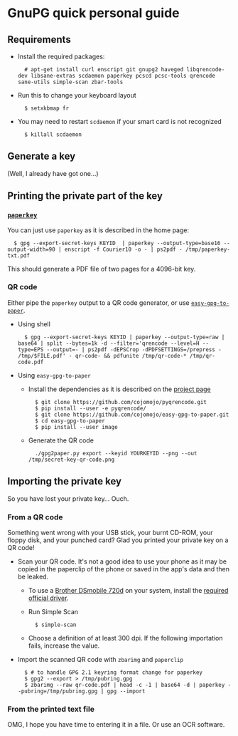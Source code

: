 GnuPG quick personal guide
==========================

## Requirements

- Install the required packages:

        # apt-get install curl enscript git gnupg2 haveged libqrencode-dev libsane-extras scdaemon paperkey pcscd pcsc-tools qrencode sane-utils simple-scan zbar-tools

- Run this to change your keyboard layout

        $ setxkbmap fr

- You may need to restart `scdaemon` if your smart card is not recognized

        $ killall scdaemon

## Generate a key

(Well, I already have got one…)

## Printing the private part of the key

### [`paperkey`](http://www.jabberwocky.com/software/paperkey/)

You can just use `paperkey` as it is described in the home page:

      $ gpg --export-secret-keys KEYID  | paperkey --output-type=base16 --output-width=90 | enscript -f Courier10 -o - | ps2pdf - /tmp/paperkey-txt.pdf

This should generate a PDF file of two pages for a 4096-bit key.

### QR code

Either pipe the `paperkey` output to a QR code generator, or use [`easy-gpg-to-paper`](https://github.com/cojomojo/easy-gpg-to-paper).

- Using shell

        $ gpg --export-secret-keys KEYID | paperkey --output-type=raw | base64 | split --bytes=1k -d --filter='qrencode --level=H --type=EPS --output=- | ps2pdf -dEPSCrop -dPDFSETTINGS=/prepress - /tmp/$FILE.pdf' - qr-code- && pdfunite /tmp/qr-code-* /tmp/qr-code.pdf

- Using `easy-gpg-to-paper`
  - Install the dependencies as it is described on the [project page](https://github.com/cojomojo/easy-gpg-to-paper/blob/45801fafab2213cb77b60ce6a22f938a3d983be0/README.md#dependencies)

          $ git clone https://github.com/cojomojo/pyqrencode.git
          $ pip install --user -e pyqrencode/
          $ git clone https://github.com/cojomojo/easy-gpg-to-paper.git
          $ cd easy-gpg-to-paper
          $ pip install --user image

  - Generate the QR code

          ./gpg2paper.py export --keyid YOURKEYID --png --out /tmp/secret-key-qr-code.png

## Importing the private key

So you have lost your private key… Ouch.

### From a QR code

Something went wrong with your USB stick, your burnt CD-ROM, your floppy disk, and your punched card? Glad you printed your private key on a QR code!

- Scan your QR code. It's not a good idea to use your phone as it may be copied in the paperclip of the phone or saved in the app's data and then be leaked.
  - To use a [Brother DSmobile 720d](https://www.brother-usa.com/Scanners/ModelDetail/24/DS720D/Overview) on your system, install the [required official driver](http://support.brother.com/g/b/downloadend.aspx?c=us&lang=en&prod=ds720d_all&os=128&dlid=dlf100976_000&flang=4&type3=566).
  - Run Simple Scan

          $ simple-scan

  - Choose a definition of at least 300 dpi. If the following importation fails, increase the value.

- Import the scanned QR code with `zbarimg` and `paperclip`

        $ # to handle GPG 2.1 keyring format change for paperkey
        $ gpg2 --export > /tmp/pubring.gpg
        $ zbarimg --raw qr-code.pdf | head -c -1 | base64 -d | paperkey --pubring=/tmp/pubring.gpg | gpg --import

### From the printed text file

OMG, I hope you have time to entering it in a file. Or use an OCR software.
